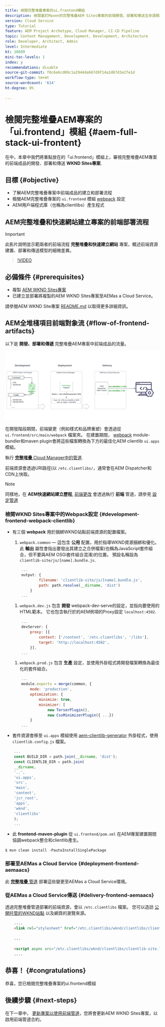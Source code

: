 ```yaml
---
title: 檢閱完整堆疊專案的ui.frontend模組
description: 檢閱基於Maven的完整堆疊AEM Sites專案的前端開發、部署和傳送生命週期。
version: Cloud Service
type: Tutorial
feature: AEM Project Archetype, Cloud Manager, CI-CD Pipeline
topic: Content Management, Development, Development, Architecture
role: Developer, Architect, Admin
level: Intermediate
kt: 10689
mini-toc-levels: 1
index: y
recommendations: disable
source-git-commit: f0c6e6cd09c1a2944de667d9f14a2d87d3e2fe1d
workflow-type: tm+mt
source-wordcount: '614'
ht-degree: 0%

---
```



# 檢閱完整堆疊AEM專案的「ui.frontend」模組 {#aem-full-stack-ui-frontent}

在中，本章中我們將重點放在的「ui.frontend」模組上，審視完整堆疊AEM專案的前端成品的開發、部署和傳送 __WKND Sites專案__.


## 目標 {#objective}

* 了解AEM完整堆疊專案中前端成品的建立和部署流程
* 檢閱AEM完整堆疊專案的 `ui.frontend` 模組 [webpack](https://webpack.js.org/) 設定
* AEM用戶端程式庫（也稱為clientlibs）產生程式

## AEM完整堆疊和快速網站建立專案的前端部署流程

>[!IMPORTANT]
>
>此影片說明並示範兩者的前端流程 **完整堆疊和快速建立網站** 專案，概述前端資源建置、部署和傳送模型的細微差異。

>[!VIDEO](https://video.tv.adobe.com/v/3409344/)

## 必備條件 {#prerequisites}


* 複製 [AEM WKND Sites專案](https://github.com/adobe/aem-guides-wknd)
* 已建立並部署將複製的AEM WKND Sites專案至AEMas a Cloud Service。

請參閱AEM WKND Site專案 [README.md](https://github.com/adobe/aem-guides-wknd/blob/main/README.md) 以取得更多詳細資訊。

## AEM全堆棧項目前端對象流 {#flow-of-frontend-artifacts}

以下是 __開發、部署和傳遞__ 完整堆疊AEM專案中前端成品的流量。

![開發、部署和傳遞前端對象](assets/Dev-Deploy-Delivery-AEM-Project.png)


在開發階段期間，前端變更（例如樣式和品牌重塑）會透過從 `ui.frontend/src/main/webpack` 檔案夾。 在建置期間， [webpack](https://webpack.js.org/) module-bundler和maven plugin會將這些檔案轉換為下方的最佳化AEM clientlib `ui.apps` 模組。

執行 [__完整堆疊__ Cloud Manager中的管道](https://experienceleague.adobe.com/docs/experience-manager-cloud-service/content/implementing/using-cloud-manager/cicd-pipelines/introduction-ci-cd-pipelines.html).

前端資源會透過URI路徑(以 `/etc.clientlibs/`，通常會在AEM Dispatcher和CDN上快取。


>[!NOTE]
>
> 同樣地，在 __AEM快速網站建立歷程__, [前端更改](https://experienceleague.adobe.com/docs/experience-manager-cloud-service/content/sites/administering/site-creation/quick-site/customize-theme.html) 會透過執行 __前端__ 管道，請參見 [設定管道](https://experienceleague.adobe.com/docs/experience-manager-cloud-service/content/sites/administering/site-creation/quick-site/pipeline-setup.html)

### 檢閱WKND Sites專案中的Webpack設定 {#development-frontend-webpack-clientlib}

* 有三個 __webpack__ 用於捆綁WKND站點前端資源的配置檔案。

   1. `webpack.common`  — 這包含 __公用__ 配置，用於指導WKND資源捆綁和優化。 此 __輸出__ 屬性會指出要發出其建立之合併檔案(也稱為JavaScript套件組合，但不要與AEM OSGi套件組合混淆)的位置。 預設名稱設為 `clientlib-site/js/[name].bundle.js`.

   ```javascript
       ...
       output: {
               filename: 'clientlib-site/js/[name].bundle.js',
               path: path.resolve(__dirname, 'dist')
           }
       ...    
   ```

   1. `webpack.dev.js` 包含 __開發__ webpack-dev-serve的設定，並指向要使用的HTML範本。 它也包含執行於的AEM例項的Proxy設定 `localhost:4502`.

   ```javascript
       ...
       devServer: {
           proxy: [{
               context: ['/content', '/etc.clientlibs', '/libs'],
               target: 'http://localhost:4502',
           }],
       ...    
   ```

   1. `webpack.prod.js` 包含 __生產__ 設定，並使用外掛程式將開發檔案轉換為最佳化的套件組合。

   ```javascript
       ...
       module.exports = merge(common, {
           mode: 'production',
           optimization: {
               minimize: true,
               minimizer: [
                   new TerserPlugin(),
                   new CssMinimizerPlugin({ ...})
           }
       ...    
   ```


* 套件資源會移至 `ui.apps` 模組使用 [aem-clientlib-generator](https://www.npmjs.com/package/aem-clientlib-generator) 外掛程式，使用 `clientlib.config.js` 檔案。

```javascript
    ...
    const BUILD_DIR = path.join(__dirname, 'dist');
    const CLIENTLIB_DIR = path.join(
    __dirname,
    '..',
    'ui.apps',
    'src',
    'main',
    'content',
    'jcr_root',
    'apps',
    'wknd',
    'clientlibs'
    );
    ...
```

* 此 __frontend-maven-plugin__ 從 `ui.frontend/pom.xml` 在AEM專案建置期間協調webpack整合和clientlib產生。

`$ mvn clean install -PautoInstallSinglePackage`

### 部署至AEMas a Cloud Service {#deployment-frontend-aemaacs}

此 [__完整堆疊__ 管道](https://experienceleague.adobe.com/docs/experience-manager-cloud-service/content/implementing/using-cloud-manager/cicd-pipelines/introduction-ci-cd-pipelines.html?#full-stack-pipeline) 部署這些變更至AEMas a Cloud Service環境。


### 從AEMas a Cloud Service傳送 {#delivery-frontend-aemaacs}

透過完整堆疊管道部署的前端資源，會以 `/etc.clientlibs` 檔案。 您可以造訪 [公開托管的WKND站點](https://wknd.site/content/wknd/us/en.html) 以及網頁的瀏覽來源。

```html
    ....
    <link rel="stylesheet" href="/etc.clientlibs/wknd/clientlibs/clientlib-site.lc-181cd4102f7f49aa30eea548a7715c31-lc.min.css" type="text/css">

    ...

    <script async src="/etc.clientlibs/wknd/clientlibs/clientlib-site.lc-d4e7c03fe5c6a405a23b3ca1cc3dcd3d-lc.min.js"></script>
    ....
```

## 恭喜！ {#congratulations}

恭喜，您已檢閱完整堆疊專案的ui.frontend模組

## 後續步驟 {#next-steps}

在下一章中， [更新專案以使用前端管道](update-project.md)，您將會更新AEM WKND Sites專案，以啟用前端管道合約。
